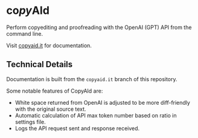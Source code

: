 co<i>py</i><b>AI</b>d
=====================

Perform copyediting and proofreading with the OpenAI (GPT) API from the command line.

Visit [copyaid.it](https://copyaid.it) for documentation.

Technical Details
-----------------

Documentation is built from the `copyaid.it` branch of this repository.

Some notable features of CopyAId are:

* White space returned from OpenAI is adjusted to be more diff-friendly with
  the original source text.
* Automatic calculation of API max token number based on ratio in settings file.
* Logs the API request sent and response received.
